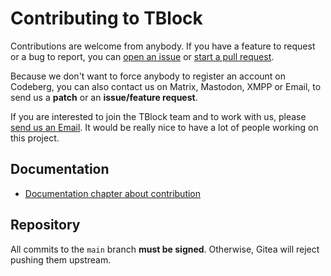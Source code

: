 # Contributing to TBlock

Contributions are welcome from anybody. If you have a feature to request or a bug to report, you can [open an issue](https://codeberg.org/tblock/tblock/issues/) or [start a pull request](https://codeberg.org/tblock/tblock/pulls).

Because we don't want to force anybody to register an account on Codeberg, you can also contact us on Matrix, Mastodon, XMPP or Email, to send us a **patch** or an **issue/feature request**.

If you are interested to join the TBlock team and to work with us, please [send us an Email](mailto:tw4nn@riseup.net?subject=I%20would%20like%20to%20contribute%20to%20TBlock). It would be really nice to have a lot of people working on this project.

## Documentation

- [Documentation chapter about contribution](https://tblock.codeberg.page/docs/contributing.html)

## Repository

All commits to the `main` branch **must be signed**. Otherwise, Gitea will reject pushing them upstream.

